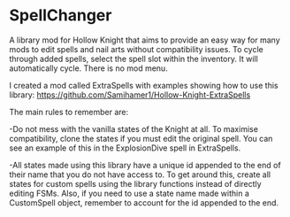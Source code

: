 # SpellChanger

A library mod for Hollow Knight that aims to provide an easy way for many mods to edit spells and nail arts without compatibility issues.
To cycle through added spells, select the spell slot within the inventory. It will automatically cycle. There is no mod menu.


I created a mod called ExtraSpells with examples showing how to use this library: https://github.com/Samihamer1/Hollow-Knight-ExtraSpells

The main rules to remember are:

-Do not mess with the vanilla states of the Knight at all. To maximise compatibility, clone the states if you must edit the original spell. You can see an example of this in the ExplosionDive spell in ExtraSpells.

-All states made using this library have a unique id appended to the end of their name that you do not have access to. To get around this, create all states for custom spells using the library functions instead of directly editing FSMs. Also, if you need to use a state name made within a CustomSpell object, remember to account for the id appended to the end.


